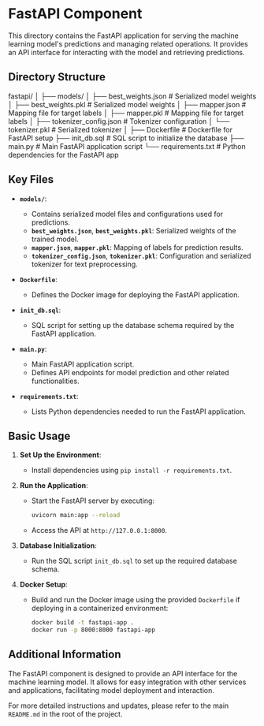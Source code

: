 # FastAPI Component

This directory contains the FastAPI application for serving the machine learning model's predictions and managing related operations. It provides an API interface for interacting with the model and retrieving predictions.

## Directory Structure

fastapi/
│
├── models/
│ ├── best_weights.json # Serialized model weights
│ ├── best_weights.pkl # Serialized model weights
│ ├── mapper.json # Mapping file for target labels
│ ├── mapper.pkl # Mapping file for target labels
│ ├── tokenizer_config.json # Tokenizer configuration
│ └── tokenizer.pkl # Serialized tokenizer
│
├── Dockerfile # Dockerfile for FastAPI setup
├── init_db.sql # SQL script to initialize the database
├── main.py # Main FastAPI application script
└── requirements.txt # Python dependencies for the FastAPI app

## Key Files

- **`models/`**:

  - Contains serialized model files and configurations used for predictions.
  - **`best_weights.json`**, **`best_weights.pkl`**: Serialized weights of the trained model.
  - **`mapper.json`**, **`mapper.pkl`**: Mapping of labels for prediction results.
  - **`tokenizer_config.json`**, **`tokenizer.pkl`**: Configuration and serialized tokenizer for text preprocessing.

- **`Dockerfile`**:

  - Defines the Docker image for deploying the FastAPI application.

- **`init_db.sql`**:

  - SQL script for setting up the database schema required by the FastAPI application.

- **`main.py`**:

  - Main FastAPI application script.
  - Defines API endpoints for model prediction and other related functionalities.

- **`requirements.txt`**:
  - Lists Python dependencies needed to run the FastAPI application.

## Basic Usage

1. **Set Up the Environment**:

   - Install dependencies using `pip install -r requirements.txt`.

2. **Run the Application**:

   - Start the FastAPI server by executing:
     ```bash
     uvicorn main:app --reload
     ```
   - Access the API at `http://127.0.0.1:8000`.

3. **Database Initialization**:

   - Run the SQL script `init_db.sql` to set up the required database schema.

4. **Docker Setup**:
   - Build and run the Docker image using the provided `Dockerfile` if deploying in a containerized environment:
     ```bash
     docker build -t fastapi-app .
     docker run -p 8000:8000 fastapi-app
     ```

## Additional Information

The FastAPI component is designed to provide an API interface for the machine learning model. It allows for easy integration with other services and applications, facilitating model deployment and interaction.

For more detailed instructions and updates, please refer to the main `README.md` in the root of the project.
